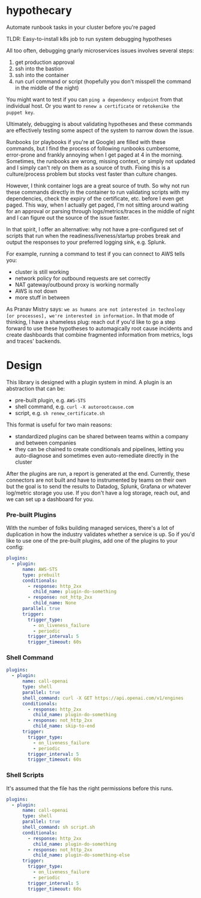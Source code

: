 # hypothecary
Automate runbook tasks in your cluster before you're paged

TLDR: Easy-to-install k8s job to run system debugging hypotheses

All too often, debugging gnarly microservices issues involves several steps:
1. get production approval
2. ssh into the bastion
3. ssh into the container
4. run curl command or script (hopefully you don't misspell the command in the middle of the night)

You might want to test if you can `ping a dependency endpoint` from that individual host. Or you want to `renew a certificate` or `retokenike the puppet key`.

Ultimately, debugging is about validating hypotheses and these commands are effectively testing some aspect of the system to narrow down the issue.

Runbooks (or playbooks if you're at Google) are filled with these commands, but I find the process of following runbooks cumbersome, error-prone and frankly annoying when I get paged at 4 in the morning. Sometimes, the runbooks are wrong, missing context, or simply not updated and I simply can't rely on them as a source of truth. Fixing this is a culture/process problem but stocks vest faster than culture changes.

However, I think container logs are a great source of truth. So why not run these commands directly in the container to run validating scripts with my dependencies, check the expiry of the certificate, etc. before I even get paged.
This way, when I actually get paged, I'm not sitting around waiting for an approval or parsing through logs/metrics/traces in the middle of night and I can figure out the source of the issue faster.

In that spirit, I offer an alternative: why not have a pre-configured set of scripts that run when the readiness/liveness/startup probes break and output the responses to your preferred logging sink, e.g. Splunk.

For example, running a command to test if you can connect to AWS tells you:

- cluster is still working
- network policy for outbound requests are set correctly
- NAT gateway/outbound proxy is working normally
- AWS is not down
- more stuff in between

As Pranav Mistry says: `we as humans are not interested in technology [or processes], we're interested in information.`
In that mode of thinking, I have a shameless plug: reach out if you'd like to go a step forward to use these hypotheses to automagically root cause incidents and create dashboards that combine fragmented information from metrics, logs and traces' backends.

# Design

This library is designed with a plugin system in mind. A plugin is an abstraction that can be:

- pre-built plugin, e.g. `AWS-STS`
- shell command, e.g. `curl -X autorootcause.com`
- script, e.g. `sh renew_certificate.sh`

This format is useful for two main reasons:

- standardized plugins can be shared between teams within a company and between companies
- they can be chained to create conditionals and pipelines, letting you auto-diagnose and sometimes even auto-remediate directly in the cluster

After the plugins are run, a report is generated at the end. Currently, these connectors are not built and have to instrumented by teams on their own but the goal is to send the results to Datadog, Splunk, Grafana or whatever log/metric storage you use. If you don't have a log storage, reach out, and we can set up a dashboard for you.

### Pre-built Plugins

With the number of folks building managed services, there's a lot of duplication in how the industry validates whether a service is up. So if you'd like to use one of the pre-built plugins, add one of the plugins to your config:
```yaml
plugins:
  - plugin:
      name: AWS-STS
      type: prebuilt
      conditionals:
        - response: http_2xx
          child_name: plugin-do-something
        - response: not_http_2xx
          child_name: None
      parallel: true
      trigger:
        trigger_type:
          - on_liveness_failure
          - periodic
        trigger_interval: 5
        trigger_timeout: 60s
```

### Shell Command

```yaml
plugins:
  - plugin:
      name: call-openai
      type: shell
      parallel: true          
      shell_command: curl -X GET https://api.openai.com/v1/engines
      conditionals: 
        - response: http_2xx 
          child_name: plugin-do-something
        - response: not_http_2xx
          child_name: skip-to-end
      trigger:
        trigger_type:
          - on_liveness_failure
          - periodic
        trigger_interval: 5
        trigger_timeout: 60s
```

### Shell Scripts

It's assumed that the file has the right permissions before this runs.

```yaml
plugins:
  - plugin:
      name: call-openai
      type: shell
      parallel: true
      shell_command: sh script.sh
      conditionals:
        - response: http_2xx
          child_name: plugin-do-something
        - response: not_http_2xx
          child_name: plugin-do-something-else
      trigger:
        trigger_type:
          - on_liveness_failure
          - periodic
        trigger_interval: 5
        trigger_timeout: 60s
```
